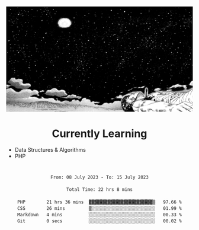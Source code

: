 <!-- Profile image -->
<p align="center">
 <img src="assets/guts-meadow.jpg" width="1080px">
</p>
<!-- Profile image end -->

<!-- Currently learning -->
<h1 align="center">Currently Learning </h1>

* Data Structures & Algorithms
* PHP
#
<!-- Currently learning end -->

<div align="center">
<!--START_SECTION:waka-->

```txt
From: 08 July 2023 - To: 15 July 2023

Total Time: 22 hrs 8 mins

PHP        21 hrs 36 mins  ▓▓▓▓▓▓▓▓▓▓▓▓▓▓▓▓▓▓▓▓▓▓▓▓▒   97.66 %
CSS        26 mins         ▒░░░░░░░░░░░░░░░░░░░░░░░░   01.99 %
Markdown   4 mins          ░░░░░░░░░░░░░░░░░░░░░░░░░   00.33 %
Git        0 secs          ░░░░░░░░░░░░░░░░░░░░░░░░░   00.02 %
```

<!--END_SECTION:waka-->
</div>